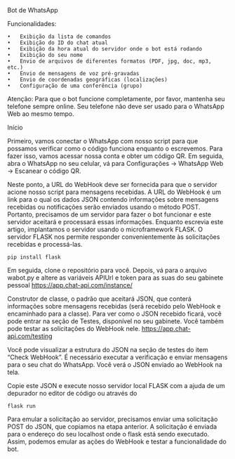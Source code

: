 Bot de WhatsApp

Funcionalidades:

	•	Exibição da lista de comandos
	•	Exibição do ID do chat atual
	•	Exibição da hora atual do servidor onde o bot está rodando
	•	Exibição do seu nome
	•	Envio de arquivos de diferentes formatos (PDF, jpg, doc, mp3, etc.)
	•	Envio de mensagens de voz pré-gravadas
	•	Envio de coordenadas geográficas (localizações)
	•	Configuração de uma conferência (grupo)

Atenção: Para que o bot funcione completamente, por favor, mantenha seu telefone sempre online. Seu telefone não deve ser usado para o WhatsApp Web ao mesmo tempo.

Início

Primeiro, vamos conectar o WhatsApp com nosso script para que possamos verificar como o código funciona enquanto o escrevemos. Para fazer isso, vamos acessar nossa conta e obter um código QR. Em seguida, abra o WhatsApp no seu celular, vá para Configurações → WhatsApp Web → Escanear o código QR.

Neste ponto, a URL do WebHook deve ser fornecida para que o servidor acione nosso script para mensagens recebidas. A URL do WebHook é um link para o qual os dados JSON contendo informações sobre mensagens recebidas ou notificações serão enviados usando o método POST. Portanto, precisamos de um servidor para fazer o bot funcionar e este servidor aceitará e processará essas informações. Enquanto escrevia este artigo, implantamos o servidor usando o microframework FLASK. O servidor FLASK nos permite responder convenientemente às solicitações recebidas e processá-las.

	pip install flask

Em seguida, clone o repositório para você. Depois, vá para o arquivo wabot.py e altere as variáveis APIUrl e token para as suas do seu gabinete pessoal https://app.chat-api.com/instance/

Construtor de classe, o padrão que aceitará JSON, que conterá informações sobre mensagens recebidas (será recebido pelo WebHook e encaminhado para a classe). Para ver como o JSON recebido ficará, você pode entrar na seção de Testes, disponível no seu gabinete. Você também pode testar as solicitações do WebHook nele. https://app.chat-api.com/testing

Você pode visualizar a estrutura do JSON na seção de testes do item “Check WebHook”. É necessário executar a verificação e enviar mensagens para o seu chat do WhatsApp. Você verá o JSON enviado ao WebHook na tela.

Copie este JSON e execute nosso servidor local FLASK com a ajuda de um depurador no editor de código ou através do

	flask run

Para emular a solicitação ao servidor, precisamos enviar uma solicitação POST do JSON, que copiamos na etapa anterior. A solicitação é enviada para o endereço do seu localhost onde o flask está sendo executado. Assim, podemos emular as ações do WebHook e testar a funcionalidade do bot.